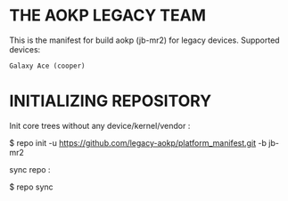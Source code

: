 THE AOKP LEGACY TEAM
====================

This is the manifest for build aokp (jb-mr2) for legacy devices. Supported devices:

    Galaxy Ace (cooper)

INITIALIZING REPOSITORY
=======================

Init core trees without any device/kernel/vendor :

$ repo init -u https://github.com/legacy-aokp/platform_manifest.git -b jb-mr2

sync repo :

$ repo sync

